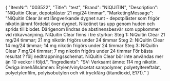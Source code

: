 {
  "ItemNr": "003522",
  "Title": "test",
  "Brand": "NIQUITIN",
  "Description": "NiQuitin Clear, depotplåster 21 mg/24 timmar",
  "MarketingMessage": "NiQuitin Clear är ett långverkande dygnet runt - depotplåster som frigör nikotin jämnt fördelat över dygnet. Nikotinet tas upp genom huden och sprids till blodet. Därigenom lindras de abstinensbesvär som uppkommer vid rökavvänjning. NiQuitin Clear finns i tre styrkor: Steg 1: NiQuitin Clear 21 mg/24 timmar; 21 mg nikotin frigörs under 24 timmar Steg 2: NiQuitin Clear 14 mg/24 timmar; 14 mg nikotin frigörs under 24 timmar Steg 3: NiQuitin Clear 7 mg/24 timmar; 7 mg nikotin frigörs under 24 timmar För bästa resultat ? följ nedtrappningsschemat. NiQuitin Clear bör inte användas mer än 10 veckor i följd.",
  "Ingredients": "SV: Verksamt ämne: 114 mg nikotin. Övriga innehållsämnen: Etylen/vinylacetat sampolymer, polyetyltereftalat, polyetylenfilm, polyisobutylen och vit tryckfärg (titandioxid, E171)."
}